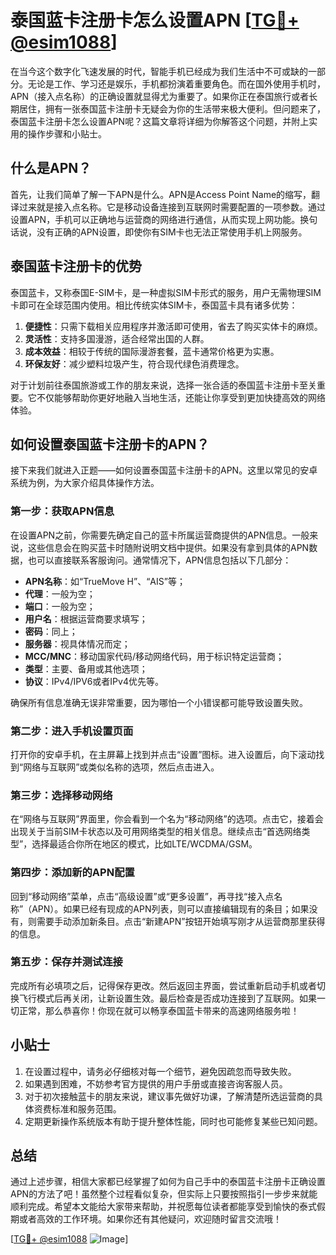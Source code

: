 # 泰国蓝卡注册卡怎么设置APN [[TG💪+ @esim1088](https://t.me/s/esim1088)]

在当今这个数字化飞速发展的时代，智能手机已经成为我们生活中不可或缺的一部分。无论是工作、学习还是娱乐，手机都扮演着重要角色。而在国外使用手机时，APN（接入点名称）的正确设置就显得尤为重要了。如果你正在泰国旅行或者长期居住，拥有一张泰国蓝卡注册卡无疑会为你的生活带来极大便利。但问题来了，泰国蓝卡注册卡怎么设置APN呢？这篇文章将详细为你解答这个问题，并附上实用的操作步骤和小贴士。

## 什么是APN？

首先，让我们简单了解一下APN是什么。APN是Access Point Name的缩写，翻译过来就是接入点名称。它是移动设备连接到互联网时需要配置的一项参数。通过设置APN，手机可以正确地与运营商的网络进行通信，从而实现上网功能。换句话说，没有正确的APN设置，即使你有SIM卡也无法正常使用手机上网服务。

## 泰国蓝卡注册卡的优势

泰国蓝卡，又称泰国E-SIM卡，是一种虚拟SIM卡形式的服务，用户无需物理SIM卡即可在全球范围内使用。相比传统实体SIM卡，泰国蓝卡具有诸多优势：

1. **便捷性**：只需下载相关应用程序并激活即可使用，省去了购买实体卡的麻烦。
2. **灵活性**：支持多国漫游，适合经常出国的人群。
3. **成本效益**：相较于传统的国际漫游套餐，蓝卡通常价格更为实惠。
4. **环保友好**：减少塑料垃圾产生，符合现代绿色消费理念。

对于计划前往泰国旅游或工作的朋友来说，选择一张合适的泰国蓝卡注册卡至关重要。它不仅能够帮助你更好地融入当地生活，还能让你享受到更加快捷高效的网络体验。

## 如何设置泰国蓝卡注册卡的APN？

接下来我们就进入正题——如何设置泰国蓝卡注册卡的APN。这里以常见的安卓系统为例，为大家介绍具体操作方法。

### 第一步：获取APN信息

在设置APN之前，你需要先确定自己的蓝卡所属运营商提供的APN信息。一般来说，这些信息会在购买蓝卡时随附说明文档中提供。如果没有拿到具体的APN数据，也可以直接联系客服询问。通常情况下，APN信息包括以下几部分：

- **APN名称**：如“TrueMove H”、“AIS”等；
- **代理**：一般为空；
- **端口**：一般为空；
- **用户名**：根据运营商要求填写；
- **密码**：同上；
- **服务器**：视具体情况而定；
- **MCC/MNC**：移动国家代码/移动网络代码，用于标识特定运营商；
- **类型**：主要、备用或其他选项；
- **协议**：IPv4/IPV6或者IPv4优先等。

确保所有信息准确无误非常重要，因为哪怕一个小错误都可能导致设置失败。

### 第二步：进入手机设置页面

打开你的安卓手机，在主屏幕上找到并点击“设置”图标。进入设置后，向下滚动找到“网络与互联网”或类似名称的选项，然后点击进入。

### 第三步：选择移动网络

在“网络与互联网”界面里，你会看到一个名为“移动网络”的选项。点击它，接着会出现关于当前SIM卡状态以及可用网络类型的相关信息。继续点击“首选网络类型”，选择最适合你所在地区的模式，比如LTE/WCDMA/GSM。

### 第四步：添加新的APN配置

回到“移动网络”菜单，点击“高级设置”或“更多设置”，再寻找“接入点名称”（APN）。如果已经有现成的APN列表，则可以直接编辑现有的条目；如果没有，则需要手动添加新条目。点击“新建APN”按钮开始填写刚才从运营商那里获得的信息。

### 第五步：保存并测试连接

完成所有必填项之后，记得保存更改。然后返回主界面，尝试重新启动手机或者切换飞行模式后再关闭，让新设置生效。最后检查是否成功连接到了互联网。如果一切正常，那么恭喜你！你现在就可以畅享泰国蓝卡带来的高速网络服务啦！

## 小贴士

1. 在设置过程中，请务必仔细核对每一个细节，避免因疏忽而导致失败。
2. 如果遇到困难，不妨参考官方提供的用户手册或直接咨询客服人员。
3. 对于初次接触蓝卡的朋友来说，建议事先做好功课，了解清楚所选运营商的具体资费标准和服务范围。
4. 定期更新操作系统版本有助于提升整体性能，同时也可能修复某些已知问题。

## 总结

通过上述步骤，相信大家都已经掌握了如何为自己手中的泰国蓝卡注册卡正确设置APN的方法了吧！虽然整个过程看似复杂，但实际上只要按照指引一步步来就能顺利完成。希望本文能给大家带来帮助，并祝愿每位读者都能享受到愉快的泰式假期或者高效的工作环境。如果你还有其他疑问，欢迎随时留言交流哦！

[[TG💪+ @esim1088](https://t.me/s/esim1088) ![Image](https://i.postimg.cc/4NQfJmqS/Snipaste-2025-05-13-00-14-12.png)]